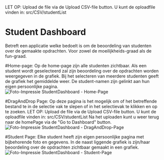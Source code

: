 LET OP: Upload de file via de Upload CSV-file button.
        U kunt de oploadfile vinden in: src/CSV/studentList
        
# Student Dashboard
Betreft een applicatie welke bedoelt is om de beoordeling van studenten over de gemaakte opdrachten. 
Voor zowel de moeilijkheids-graad als de fun-graad. 

#Home-page:
Op de home-page zijn alle studenten zichtbaar.
Als een student wordt geselecteerd zal zijn beoordeling over de opdrachten worden weergegeven in de grafiek.
Bij het selecteren van meerdere studenten geeft de grafiek het gemiddelde weer.
De student-namen zijn gelinkt aan hun eigen persoonlijke pagina. 
![Foto-Impressie StudentDashboard - Home-Page](https://user-images.githubusercontent.com/88113398/188125345-fadddb35-f252-470d-9e43-6d1724fde9d5.jpg)

#DragAndDrop Page:
Op deze pagina is het mogelijk om of het betreffende bestand te in de selectie vak te slepen of in het selectievak te klikken en op te zoeken.
LET OP: Upload de file via de Upload CSV-file button.
        U kunt de oploadfile vinden in: src/CSV/studentList
Na het uploaden kunt u weer terug naar de homePage via de "Go to Dashboard" button.
![Foto-Impressie StudentDashboard - DragAndDrop-Page](https://user-images.githubusercontent.com/88113398/188125610-f7bdec27-4237-4e74-9c7b-4b43e7392c13.jpg)

#Student Page:
Elke student heeft zijn eigen persoonlijke pagina met bijbehorende foto en gegevens. 
In de naast liggende grafiek is zijn/haar beoordeling over de opdrachten zichtbaar gemaakt in een grafiek.
![Foto-Impressie StudentDashboard - Student-Page](https://user-images.githubusercontent.com/88113398/188125392-775838e3-0cce-485d-b2ce-69fa7823e154.jpg)








